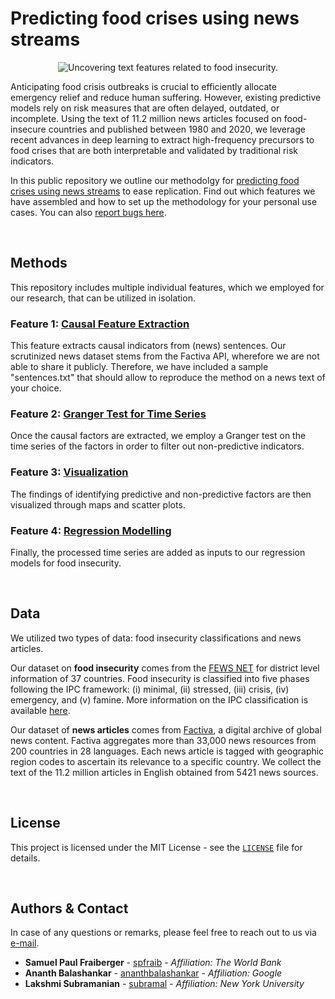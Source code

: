 # Predicting food crises using news streams

<p align="center">
<img src="https://drive.google.com/uc?export=view&id=1XN9RyNp49b5YkX2jsafKCoWoOjS2Yv2O" alt="Uncovering text features related to food insecurity."/>
<p/>

Anticipating food crisis outbreaks is crucial to efficiently allocate emergency relief and reduce human suffering. However, existing predictive models rely on risk measures that are often delayed, outdated, or incomplete. Using the text of 11.2 million news articles focused on food-insecure countries and published between 1980 and 2020, we leverage recent advances in deep learning to extract high-frequency precursors to food crises that are both interpretable and validated by traditional risk indicators.

In this public repository we outline our methodolgy for [predicting food crises using news streams](https://www.science.org/doi/10.1126/sciadv.abm3449) to ease replication. Find out which features we have assembled and how to set up the methodology for your personal use cases. You can also [report bugs here](https://github.com/TryShape/tryshape/issues/new/choose).

&nbsp;

## Methods
This repository includes multiple individual features, which we employed for our research, that can be utilized in isolation.

### Feature 1: [Causal Feature Extraction](https://github.com/philippzi98/food_insecurity_predictions_nlp/tree/main/Feature%201:%20Causal%20Feature%20Extraction)
This feature extracts causal indicators from (news) sentences. Our scrutinized news dataset stems from the Factiva API, wherefore we are not able to share it publicly. Therefore, we have included a sample "sentences.txt" that should allow to reproduce the method on a news text of your choice.

### Feature 2: [Granger Test for Time Series](https://github.com/philippzi98/food_insecurity_predictions_nlp/tree/main/Feature%202:%20Time%20Series%20Granger%20Test)
Once the causal factors are extracted, we employ a Granger test on the time series of the factors in order to filter out non-predictive indicators. 

### Feature 3: [Visualization](https://github.com/philippzi98/food_insecurity_predictions_nlp/tree/main/Feature%203:%20Visualization)
The findings of identifying predictive and non-predictive factors are then visualized through maps and scatter plots.

### Feature 4: [Regression Modelling](https://github.com/philippzi98/food_insecurity_predictions_nlp/tree/main/Feature%204:%20Regression%20Modelling)
Finally, the processed time series are added as inputs to our regression models for food insecurity.

&nbsp;

## Data
We utilized two types of data: food insecurity classifications and news articles. 

Our dataset on **food insecurity** comes from the [FEWS NET](https://fews.net/data) for district level information of 37 countries. Food insecurity is classified into five phases following the IPC framework: (i) minimal, (ii) stressed, (iii) crisis, (iv) emergency, and (v) famine. More information on the IPC classification is available [here](https://www.ipcinfo.org/fileadmin/user_upload/ipcinfo/docs/IPC_Technical_Manual_3_Final.pdf). 

Our dataset of **news articles** comes from [Factiva](https://www.dowjones.com/professional/factiva/), a digital archive of global news content. Factiva aggregates more than 33,000 news resources from 200 countries in 28 languages. Each news article is tagged with geographic region codes to ascertain its relevance to a specific country. We collect the text of the 11.2 million articles in English obtained from 5421 news sources.

&nbsp;

## License
This project is licensed under the MIT License - see the [```LICENSE```](https://github.com/philippzi98/food_insecurity_predictions_nlp/) file for details.

&nbsp;

## Authors & Contact
In case of any questions or remarks, please feel free to reach out to us via [e-mail](mailto:sfraiberger@worldbank.org).
- **Samuel Paul Fraiberger** - [spfraib](https://github.com/spfraib) - *Affiliation: The World Bank*
- **Ananth Balashankar** - [ananthbalashankar](https://github.com/ananthbalashankar) - *Affiliation: Google*
- **Lakshmi Subramanian** - [subramal](https://github.com/subramal) - *Affiliation: New York University*



